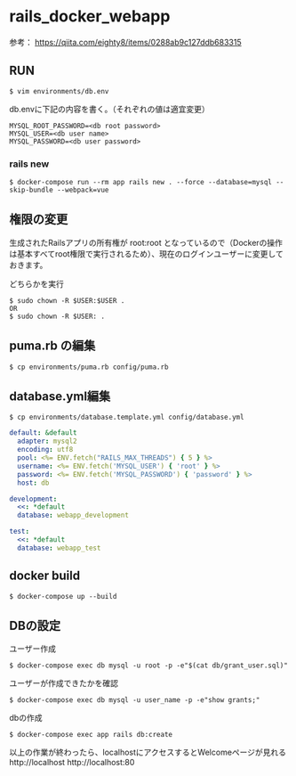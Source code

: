 # rails_docker_webapp

参考：
https://qiita.com/eighty8/items/0288ab9c127ddb683315


## RUN

```
$ vim environments/db.env
```

db.envに下記の内容を書く。（それぞれの値は適宜変更）
```
MYSQL_ROOT_PASSWORD=<db root password>
MYSQL_USER=<db user name>
MYSQL_PASSWORD=<db user password>
```

### rails new

```
$ docker-compose run --rm app rails new . --force --database=mysql --skip-bundle --webpack=vue
```

## 権限の変更

生成されたRailsアプリの所有権が root:root となっているので（Dockerの操作は基本すべてroot権限で実行されるため）、現在のログインユーザーに変更しておきます。

どちらかを実行

```
$ sudo chown -R $USER:$USER .
OR
$ sudo chown -R $USER: .
```

## puma.rb の編集

```
$ cp environments/puma.rb config/puma.rb
```

## database.yml編集

```
$ cp environments/database.template.yml config/database.yml
```

```database.yml
default: &default
  adapter: mysql2
  encoding: utf8
  pool: <%= ENV.fetch("RAILS_MAX_THREADS") { 5 } %>
  username: <%= ENV.fetch('MYSQL_USER') { 'root' } %>
  password: <%= ENV.fetch('MYSQL_PASSWORD') { 'password' } %>
  host: db

development:
  <<: *default
  database: webapp_development

test:
  <<: *default
  database: webapp_test
```
  
## docker build

```
$ docker-compose up --build
```

## DBの設定

ユーザー作成
```
$ docker-compose exec db mysql -u root -p -e"$(cat db/grant_user.sql)"
```

ユーザーが作成できたかを確認
```
$ docker-compose exec db mysql -u user_name -p -e"show grants;"
```

dbの作成

```
$ docker-compose exec app rails db:create
```

以上の作業が終わったら、localhostにアクセスするとWelcomeページが見れる
http://localhost
http://localhost:80
